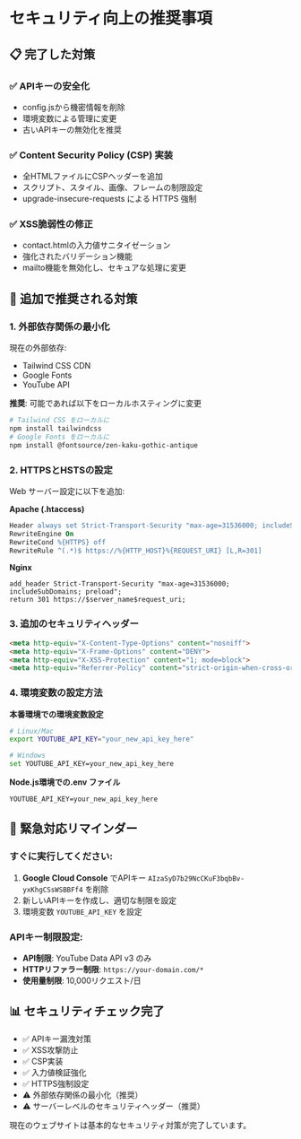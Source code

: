 # セキュリティ向上の推奨事項

## 📋 完了した対策

### ✅ APIキーの安全化
- config.jsから機密情報を削除
- 環境変数による管理に変更
- 古いAPIキーの無効化を推奨

### ✅ Content Security Policy (CSP) 実装
- 全HTMLファイルにCSPヘッダーを追加
- スクリプト、スタイル、画像、フレームの制限設定
- upgrade-insecure-requests による HTTPS 強制

### ✅ XSS脆弱性の修正
- contact.htmlの入力値サニタイゼーション
- 強化されたバリデーション機能
- mailto機能を無効化し、セキュアな処理に変更

## 🔧 追加で推奨される対策

### 1. 外部依存関係の最小化
現在の外部依存:
- Tailwind CSS CDN
- Google Fonts
- YouTube API

**推奨**: 可能であれば以下をローカルホスティングに変更
```bash
# Tailwind CSS をローカルに
npm install tailwindcss
# Google Fonts をローカルに
npm install @fontsource/zen-kaku-gothic-antique
```

### 2. HTTPSとHSTSの設定
Web サーバー設定に以下を追加:

**Apache (.htaccess)**
```apache
Header always set Strict-Transport-Security "max-age=31536000; includeSubDomains; preload"
RewriteEngine On
RewriteCond %{HTTPS} off
RewriteRule ^(.*)$ https://%{HTTP_HOST}%{REQUEST_URI} [L,R=301]
```

**Nginx**
```nginx
add_header Strict-Transport-Security "max-age=31536000; includeSubDomains; preload";
return 301 https://$server_name$request_uri;
```

### 3. 追加のセキュリティヘッダー
```html
<meta http-equiv="X-Content-Type-Options" content="nosniff">
<meta http-equiv="X-Frame-Options" content="DENY">
<meta http-equiv="X-XSS-Protection" content="1; mode=block">
<meta http-equiv="Referrer-Policy" content="strict-origin-when-cross-origin">
```

### 4. 環境変数の設定方法

**本番環境での環境変数設定**
```bash
# Linux/Mac
export YOUTUBE_API_KEY="your_new_api_key_here"

# Windows
set YOUTUBE_API_KEY=your_new_api_key_here
```

**Node.js環境での.env ファイル**
```
YOUTUBE_API_KEY=your_new_api_key_here
```

## 🚨 緊急対応リマインダー

### すぐに実行してください:
1. **Google Cloud Console** でAPIキー `AIzaSyD7b29NcCKuF3bqbBv-yxKhgCSsWSBBFf4` を削除
2. 新しいAPIキーを作成し、適切な制限を設定
3. 環境変数 `YOUTUBE_API_KEY` を設定

### APIキー制限設定:
- **API制限**: YouTube Data API v3 のみ
- **HTTPリファラー制限**: `https://your-domain.com/*`
- **使用量制限**: 10,000リクエスト/日

## 📊 セキュリティチェック完了

- ✅ APIキー漏洩対策
- ✅ XSS攻撃防止
- ✅ CSP実装
- ✅ 入力値検証強化
- ✅ HTTPS強制設定
- ⚠️ 外部依存関係の最小化（推奨）
- ⚠️ サーバーレベルのセキュリティヘッダー（推奨）

現在のウェブサイトは基本的なセキュリティ対策が完了しています。